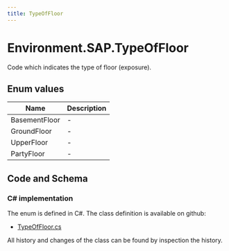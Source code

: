 ```yaml
---
title: TypeOfFloor
---
```


# Environment.SAP.TypeOfFloor

Code which indicates the type of floor (exposure).

## Enum values

| Name            | Description                                                    |
|-----------------|----------------------------------------------------------------|
| BasementFloor |  -  |
| GroundFloor |  -  |
| UpperFloor |  -  |
| PartyFloor |  -  |


## Code and Schema

### C# implementation

The enum is defined in C#. The class definition is available on github:

- [TypeOfFloor.cs](https://github.com/BHoM/SAP_Toolkit/blob/develop/SAP_oM/Enums/TypeOfFloor.cs)

All history and changes of the class can be found by inspection the history.
